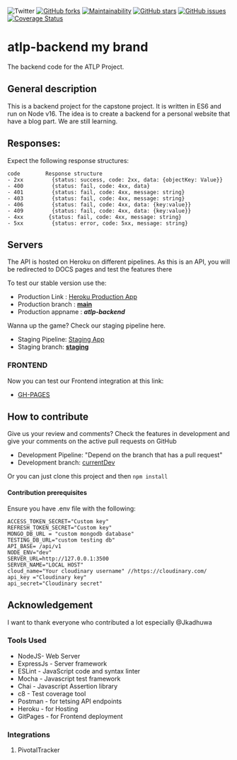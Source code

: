 ![Twitter](https://img.shields.io/twitter/url?style=social&url=https%3A%2F%2Ftwitter.com%2Ffeytonf) [![GitHub forks](https://img.shields.io/github/forks/feyton/atlp-backend?style=social)](https://github.com/feyton/atlp-backend/network) [![Maintainability](https://api.codeclimate.com/v1/badges/a17c4a38e6fb7e73a3f1/maintainability)](https://codeclimate.com/github/feyton/atlp-backend/maintainability) [![GitHub stars](https://img.shields.io/github/stars/feyton/atlp-backend)](https://github.com/feyton/atlp-backend/stargazers) [![GitHub issues](https://img.shields.io/github/issues/feyton/atlp-backend)](https://github.com/feyton/atlp-backend/issues) [![Coverage Status](https://coveralls.io/repos/github/feyton/atlp-backend/badge.svg?branch=githubAction)](https://coveralls.io/github/feyton/atlp-backend?branch=githubAction)
# atlp-backend my brand
The backend code for the ATLP Project.

## General description
This is a backend project for the capstone project.
It is written in ES6 and run on Node v16. The idea is to create a backend for a personal website that have a blog part. We are still learning.

## Responses:
Expect the following response structures:
```
code        Response structure
- 2xx         {status: success, code: 2xx, data: {objectKey: Value}}
- 400         {status: fail, code: 4xx, data}
- 401         {status: fail, code: 4xx, message: string}
- 403         {status: fail, code: 4xx, message: string}
- 406         {status: fail, code: 4xx, data: {key:value}}
- 409         {status: fail, code: 4xx, data: {key:value}}
- 4xx        {status: fail, code: 4xx, message: string}
- 5xx         {status: error, code: 5xx, message: string}
```
## Servers

The API is hosted on Heroku on different pipelines.
As this is an API, you will be redirected to DOCS pages and test the features there


To test our stable version use the:
- Production Link : [Heroku Production App](https://atlp-backend.herokuapp.com/)
- Production branch : [**main**](github.com/feyton/atlp-backend/tree/main)
- Production appname : ***atlp-backend***

Wanna up the game? Check our staging pipeline here.
- Staging Pipeline: [Staging App](https://atlp-backend-staging.herokuapp.com/)
- Staging branch: [**staging**](https://github.com/feyton/atlp-backend/tree/staging)

### FRONTEND
Now you can test our Frontend integration at this link:

- [GH-PAGES](https://feyton.github.io/index.html)

## How to contribute
Give us your review and comments? Check the features in development and give your 
comments on the active pull requests on GitHub
- Development Pipeline: "Depend on the branch that has a pull request"
- Development branch: [currentDev](https://github.com/feyton/atlp-backend/branches)

Or you can just clone this project and then 
`npm install`

#### Contribution prerequisites
Ensure you have .env file with the following:
```
ACCESS_TOKEN_SECRET="Custom key"
REFRESH_TOKEN_SECRET="Custom key"
MONGO_DB_URL = "custom mongodb database"
TESTING_DB_URL="custom testing db"
API_BASE= /api/v1
NODE_ENV="dev"
SERVER_URL=http://127.0.0.1:3500
SERVER_NAME="LOCAL HOST"
cloud_name="Your cloudinary username" //https://cloudinary.com/ 
api_key ="Cloudinary key" 
api_secret="Cloudinary secret"
```

## Acknowledgement
I want to thank everyone who contributed a lot especially @Jkadhuwa
### Tools Used
- NodeJS- Web Server
- ExpressJs - Server framework
- ESLint - JavaScript code and syntax linter
- Mocha - Javascript test framework
- Chai - Javascript Assertion library
- c8 - Test coverage tool
- Postman - for tetsing API endpoints
- Heroku - for Hosting
- GitPages - for Frontend deployment
### Integrations
1. PivotalTracker


